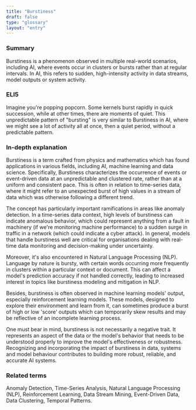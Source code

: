 ```yaml
---
title: "Burstiness"
draft: false
type: "glossary"
layout: "entry"
---
```


### Summary
Burstiness is a phenomenon observed in multiple real-world scenarios, including AI, where events occur in clusters or bursts rather than at regular intervals. In AI, this refers to sudden, high-intensity activity in data streams, model outputs or system activity.

### ELI5
Imagine you're popping popcorn. Some kernels burst rapidly in quick succession, while at other times, there are moments of quiet. This unpredictable pattern of "bursting" is very similar to Burstiness in AI, where we might see a lot of activity all at once, then a quiet period, without a predictable pattern.

### In-depth explanation
Burstiness is a term crafted from physics and mathematics which has found applications in various fields, including AI, machine learning and data science. Specifically, Burstiness characterizes the occurrence of events or event-driven data at an unpredictable and clustered rate, rather than at a uniform and consistent pace. This is often in relation to time-series data, where it might refer to an unexpected burst of high values in a stream of data which was otherwise following a different trend.

The concept has particularly important ramifications in areas like anomaly detection. In a time-series data context, high levels of burstiness can indicate anomalous behavior, which could represent anything from a fault in machinery (if we're monitoring machine performance) to a sudden surge in traffic in a network (which could indicate a cyber attack). In general, models that handle burstiness well are critical for organisations dealing with real-time data monitoring and decision-making under uncertainty. 

Moreover, it's also encountered in Natural Language Processing (NLP). Language by nature is bursty, with certain words occurring more frequently in clusters within a particular context or document. This can affect a model's prediction accuracy if not handled correctly, leading to increased interest in topics like burstiness modeling and mitigation in NLP.

Besides, burstiness is often observed in machine learning models' output, especially reinforcement learning models. These models, designed to explore their environment and learn from it, can sometimes produce a burst of high or low 'score' outputs which can temporarily skew results and may be reflective of an incomplete learning process.

One must bear in mind, burstiness is not necessarily a negative trait. It represents an aspect of the data or the model's behavior that needs to be understood properly to improve the model's effectiveness or robustness. Recognizing and incorporating the impact of burstiness in data, systems and model behaviour contributes to building more robust, reliable, and accurate AI systems.

### Related terms
Anomaly Detection, Time-Series Analysis, Natural Language Processing (NLP), Reinforcement Learning, Data Stream Mining, Event-Driven Data, Data Clustering, Temporal Patterns. 
